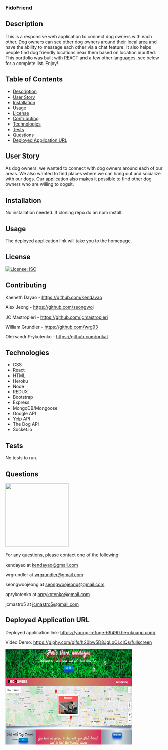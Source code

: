 ### FidoFriend

## Description

This is a responsive web application to connect dog owners with each other. Dog owners can see other dog owners around their local area and have the ability to message each other via a chat feature. It also helps people find dog friendly locations near them based on location inputted. This portfolio was built with REACT and a few other languages, see below for a complete list. Enjoy!

## Table of Contents

* [Description](#description)
* [User Story](#user-story)
* [Installation](#installation)
* [Usage](#usage)
* [License](#license)
* [Contributing](#contributing)
* [Technologies](#technologies)
* [Tests](#tests)
* [Questions](#questions)
* [Deployed Application URL](#deployed-application-URL)



## User Story


As dog owners, we wanted to connect with dog owners around each of our areas. We also wanted to find places where we can hang out and socialize with our dogs. Our application also makes it possible to find other dog owners who are willing to dogsit.


## Installation


No installation needed. If cloning repo do an npm install.


## Usage

The deployed application link will take you to the homepage. 


## License


[![License: ISC](https://img.shields.io/badge/License-ISC-blue.svg)](https://opensource.org/licenses/ISC)


## Contributing


Kaeneth Dayao - https://github.com/kendayao

Alex Jeong - https://github.com/seongwoj

JC Mastropieri - https://github.com/jcmastropieri


William Grundler - https://github.com/wrg93


Oleksandr Prykotenko - https://github.com/prikat


## Technologies
- CSS
- React
- HTML
- Heroku
- Node
- REDUX
- Bootstrap
- Express
- MongoDB/Mongoose
- Google API
- Yelp API
- The Dog API
- Socket.io


## Tests


No tests to run.


## Questions

<img src="https://www.freelogodesign.org/file/app/client/thumb/f112d199-9e8d-49d4-a4b5-b1d650a80e63_200x200.png?1594170746891" width="200" height="200">

For any questions, please contact one of the following: 

kendayao at kendayao@gmail.com

wrgrundler at wrgrundler@gmail.com

seongwoojeong at seongwoojeong@gmail.com

aprykotenko at aprykotenko@gmail.com

jcmastro5 at jcmastro5@gmail.com


## Deployed Application URL

Deployed application link: https://young-refuge-69490.herokuapp.com/

Video Demo: https://giphy.com/gifs/h20bw5D8JgLoOLcIQs/fullscreen

<img src="client/public/Fido-Friend.png" width="400" height="300">
